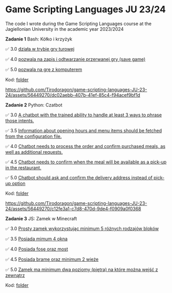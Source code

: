 # Game Scripting Languages JU 23/24
The code I wrote during the Game Scripting Languages course at the Jagiellonian University in the academic year 2023/2024

**Zadanie 1** Bash: Kółko i krzyżyk

:white_check_mark: 3.0 [działa w trybie gry turowej](https://github.com/Tirodoragon/game-scripting-languages-JU-23-24/commit/63e39e3e165c576c74a5745a937677a31e2a17c3)

:white_check_mark: 4.0 [pozwala na zapis i odtwarzanie przerwanej gry (save game)](https://github.com/Tirodoragon/game-scripting-languages-JU-23-24/commit/4ede378d3af75641d107a63e9546de34e37b888d)

:white_check_mark: 5.0 [pozwala na grę z komputerem](https://github.com/Tirodoragon/game-scripting-languages-JU-23-24/commit/2897976e6b39562a2913344416c1c775434a28d5)

Kod: [folder](https://github.com/Tirodoragon/game-scripting-languages-JU-23-24/tree/main/tic-tac-toe)

https://github.com/Tirodoragon/game-scripting-languages-JU-23-24/assets/56449270/dc02aebb-407b-41ef-85c4-f94acef9bf1d

**Zadanie 2** Python: Czatbot

:white_check_mark: 3.0 [A chatbot with the trained ability to handle at least 3 ways to phrase those intents.](https://github.com/Tirodoragon/game-scripting-languages-JU-23-24/commit/bbf1e62966cb762876cec5e771d786342c5b7aeb)

:white_check_mark: 3.5 [Information about opening hours and menu items should be fetched from the configuration file.](https://github.com/Tirodoragon/game-scripting-languages-JU-23-24/commit/6084d328b9285e0906d3a8860e88571964cbaf40)

:white_check_mark: 4.0 [Chatbot needs to process the order and confirm purchased meals, as well as additional requests.](https://github.com/Tirodoragon/game-scripting-languages-JU-23-24/commit/f3d9823412a9b5f7eec22996a96701beed61c6eb)

:white_check_mark: 4.5 [Chatbot needs to confirm when the meal will be available as a pick-up in the restaurant.](https://github.com/Tirodoragon/game-scripting-languages-JU-23-24/commit/6a660203b578633668a2a0cbb0fca439dac3de50)

:white_check_mark: 5.0 [Chatbot should ask and confirm the delivery address instead of pick-up option](https://github.com/Tirodoragon/game-scripting-languages-JU-23-24/commit/840c015b3fb81c25d913ac1bb0123d7db5ef7f0f)

Kod: [folder](https://github.com/Tirodoragon/game-scripting-languages-JU-23-24/tree/main/rasa-chatbot)

https://github.com/Tirodoragon/game-scripting-languages-JU-23-24/assets/56449270/c12fe3a1-c7d8-470d-9de4-f0909a0f0368

**Zadanie 3** JS: Zamek w Minecraft

:white_check_mark: 3.0 [Prosty zamek wykorzystując minimum 5 różnych rodzajów bloków](https://github.com/Tirodoragon/game-scripting-languages-JU-23-24/commit/e914187562901dd7d6ce3bc68129565abf58b743)

:white_check_mark: 3.5 [Posiada mimum 4 okna](https://github.com/Tirodoragon/game-scripting-languages-JU-23-24/commit/ae91d8291f6e890fe7662bf7eca9fc573b50f04b)

:white_check_mark: 4.0 [Posiada fosę oraz most](https://github.com/Tirodoragon/game-scripting-languages-JU-23-24/commit/d081127e0bb350c2fc39539f252688bf7db67915)

:white_check_mark: 4.5 [Posiada bramę oraz minimum 2 wieże](https://github.com/Tirodoragon/game-scripting-languages-JU-23-24/commit/3037e4ca6c25fd8f4bb4c7a61e4798b315b22f3b)

:white_check_mark: 5.0 [Zamek ma minimum dwa poziomy (piętra) na które można wejść z zewnątrz](https://github.com/Tirodoragon/game-scripting-languages-JU-23-24/commit/bbe5bfa37609f2392f3d3e14a24146d91aace594)

Kod: [folder](https://github.com/Tirodoragon/game-scripting-languages-JU-23-24/tree/main/mc-edu-castle)